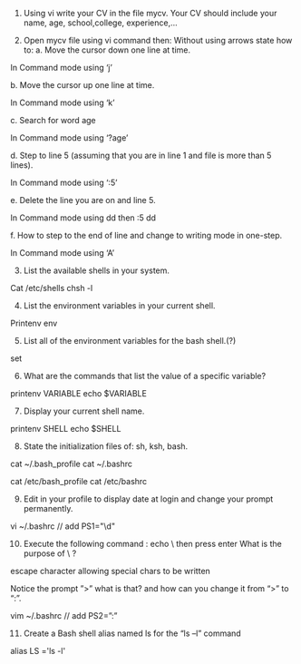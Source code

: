 1. Using vi write your CV in the file mycv. Your CV should include your name, age,
school,college, experience,…







2. Open mycv file using vi command then: Without using arrows state how to:
a. Move the cursor down one line at time.

In Command mode using ‘j’

b. Move the cursor up one line at time.

In Command mode using ‘k’

c. Search for word age

In Command mode using ‘?age’

d. Step to line 5 (assuming that you are in line 1 and file is more than 5 lines).

In Command mode using ‘:5’

e. Delete the line you are on and line 5.

In Command mode using dd then :5 dd

f. How to step to the end of line and change to writing mode in one-step.

In Command mode using ‘A’

3. List the available shells in your system.

Cat /etc/shells
chsh -l

4. List the environment variables in your current shell.

Printenv
env

5. List all of the environment variables for the bash shell.(?)

set

6. What are the commands that list the value of a specific variable?

printenv VARIABLE
echo $VARIABLE

7. Display your current shell name.

printenv SHELL
echo $SHELL

8. State the initialization files of: sh, ksh, bash.

cat ~/.bash_profile
cat ~/.bashrc

cat /etc/bash_profile
cat /etc/bashrc


9. Edit in your profile to display date at login and change your prompt permanently.

vi ~/.bashrc
// add 
PS1="\d"




10. Execute the following command :
echo \ then press enter
What is the purpose of \ ?

escape character allowing special chars to be written

Notice the prompt ”>” what is that? and how can you change it from “>” to “:”.

vim ~/.bashrc
// add 
PS2=”:”

11. Create a Bash shell alias named ls for the “ls –l” command

alias LS ='ls -l'